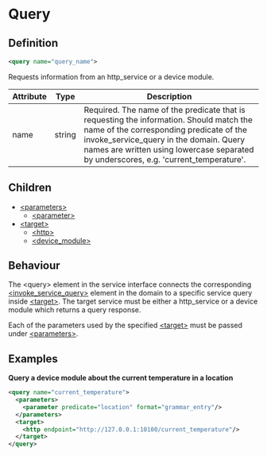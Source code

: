 <span style="font-size: 2em">**Query**</span>

## Definition
```xml
<query name="query_name">
```

Requests information from an http_service or a device module.

Attribute | Type | Description |
--- | --- | --- |
name | string | Required. The name of the predicate that is requesting the information. Should match the name of the corresponding predicate of the invoke_service_query in the domain. Query names are written using lowercase separated by underscores, e.g. 'current_temperature'. |


## Children

- [<parameters\>](/tdm_documentation/service_interface/children/parameters)
    - [<parameter\>](/tdm_documentation/service_interface/children/parameters)
- [<target\>](/tdm_documentation/service_interface/children/target)
    - [<http\>](/tdm_documentation/service_interface/children/target)
    - [<device_module\>](/tdm_documentation/service_interface/children/target)


## Behaviour

The <query\> element in the service interface connects the corresponding [<invoke_service_query\>](/domain/children/invoke_service_query) element in the domain to a specific service query inside [<target\>](/tdm_documentation/service_interface/children/target). The target service must be either a http_service or a device module which returns a query response.

<!-- Include a link to query response in the API documentation? -->

Each of the parameters used by the specified [<target\>](/tdm_documentation/service_interface/children/target) must be passed under [<parameters\>](/tdm_documentation/service_interface/children/parameters).


## Examples

**Query a device module about the current temperature in a location**

```xml
<query name="current_temperature">
  <parameters>
    <parameter predicate="location" format="grammar_entry"/>
  </parameters>
  <target>
    <http endpoint="http://127.0.0.1:10100/current_temperature"/>
  </target>
</query>
```
